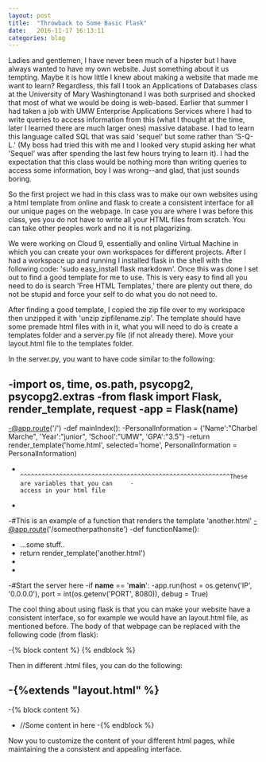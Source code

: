 ```yaml
---
layout: post
title:  "Throwback to Some Basic Flask"
date:   2016-11-17 16:13:11
categories: blog
---
```


Ladies and gentlemen, I have never been much of a hipster but I have always wanted to have my own website. Just something about it us tempting. Maybe it is how little I knew about making a website that made me want to learn? Regardless, this fall I took an Applications of Databases class at the University of Mary Washingtonand I was both surprised and shocked that most of what we would be doing is web-based. Earlier that summer I had taken a job with UMW Enterprise Applications Services where I had to write queries to access information from this (what I thought at the time, later I learned there are much larger ones) massive database. I had to learn this language called SQL that was said 'sequel' but some rather than 'S-Q-L.' (My boss had tried this with me and I looked very stupid asking her what 'Sequel' was after spending the last few hours trying to learn it). I had the expectation that this class would be nothing more than writing queries to access some information, boy I was wrong--and glad, that just sounds boring. 

So the first project we had in this class was to make our own websites using a html template from online and flask to create a consistent interface for all our unique pages on the webpage. In case you are where I was before this class, yes you do not have to write all your HTML files from scratch. You can take other peoples work and no it is not plagarizing. 

We were working on Cloud 9, essentially and online Virtual Machine in which you can create your own workspaces for different projects. After I had a workspace up and running I installed flask in the shell with the following code:  'sudo easy_install flask markdown'. Once this was done I set out to find a good template for me to use. This is very easy to find all you need to do is search 'Free HTML Templates,' there are plenty out there, do not be stupid and force your self to do what you do not need to.

After finding a good template, I copied the zip file over to my workspace then unzipped it with 'unzip zipfilename.zip'. The template should have some premade html files with in it, what you will need to do is create a templates folder and a server.py file (if not already there). Move your layout.html file to the templates folder.

In the server.py, you want to have code similar to the following:

-import os, time, os.path, psycopg2, psycopg2.extras
-from flask import Flask, render_template, request
-app = Flask(__name__)
-
-@app.route('/')
-def mainIndex(): 
-PersonalInformation = {'Name':"Charbel Marche", 'Year':"junior", 'School':"UMW", 'GPA':"3.5"}
-return render_template('home.html',  selected='home', PersonalInformation = PersonalInformation)
-                                     ^^^^^^^^^^^^^^^^^^^^^^^^^^^^^^^^^^^^^^^^^^^^^^^^^^^^^^^^^^^These are variables that you can     -                                     access in your html file 
-
-#This is an example of a function that renders the template 'another.html'
-@app.route('/someotherpathonsite')
-def functionName():
-    ...some stuff..
-    return render_template('another.html')
-    
-    
-#Start the server here
-if __name__ == '__main__':
-app.run(host = os.getenv('IP', '0.0.0.0'), port = int(os.getenv('PORT', 8080)), debug = True)

The cool thing about using flask is that you can make your website have a consistent interface, so for example we would have an layout.html file, as mentioned before. The body of that webpage can be replaced with the following code (from flask):

-{% block content %} {% endblock %}

Then in different .html files, you can do the following:

-{%extends "layout.html" %}
-
-{% block content %}
- //Some content in here
-{% endblock %}

Now you to customize the content of your different html pages, while maintaining the a consistent and appealing interface.